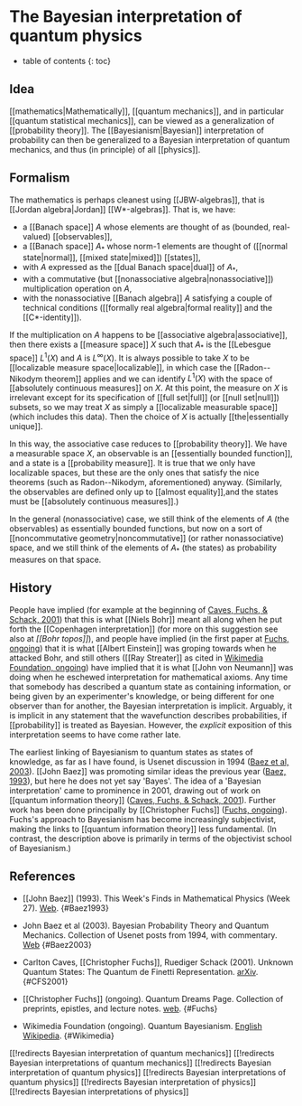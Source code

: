 
# The Bayesian interpretation of quantum physics
* table of contents
{: toc}

## Idea

[[mathematics|Mathematically]], [[quantum mechanics]], and in particular [[quantum statistical mechanics]], can be viewed as a generalization of [[probability theory]].  The [[Bayesianism|Bayesian]] interpretation of probability can then be generalized to a Bayesian interpretation of quantum mechanics, and thus (in principle) of all [[physics]].


## Formalism

The mathematics is perhaps cleanest using [[JBW-algebras]], that is [[Jordan algebra|Jordan]] [[W*-algebras]].  That is, we have:

* a [[Banach space]] $A$ whose elements are thought of as (bounded, real-valued) [[observables]],
* a [[Banach space]] $A_*$ whose norm-$1$ elements are thought of ([[normal state|normal]], [[mixed state|mixed]]) [[states]],
* with $A$ expressed as the [[dual Banach space|dual]] of $A_*$,
* with a commutative (but [[nonassociative algebra|nonassociative]]) multiplication operation on $A$,
* with the nonassociative [[Banach algebra]] $A$ satisfying a couple of technical conditions ([[formally real algebra|formal reality]] and the [[C*-identity]]).

If the multiplication on $A$ happens to be [[associative algebra|associative]], then there exists a [[measure space]] $X$ such that $A_*$ is the [[Lebesgue space]] $L^1(X)$ and $A$ is $L^\infty(X)$.  It is always possible to take $X$ to be [[localizable measure space|localizable]], in which case the [[Radon--Nikodym theorem]] applies and we can identify $L^1(X)$ with the space of [[absolutely continuous measures]] on $X$.  At this point, the measure on $X$ is irrelevant except for its specification of [[full set|full]] (or [[null set|null]]) subsets, so we may treat $X$ as simply a [[localizable measurable space]] (which includes this data).  Then the choice of $X$ is actually [[the|essentially unique]].

In this way, the associative case reduces to [[probability theory]].  We have a measurable space $X$, an observable is an [[essentially bounded function]], and a state is a [[probability measure]].  It is true that we only have localizable spaces, but these are the only ones that satisfy the nice theorems (such as Radon--Nikodym, aforementioned) anyway.  (Similarly, the observables are defined only up to [[almost equality]],and the states must be [[absolutely continuous measures]].)

In the general (nonassociative) case, we still think of the elements of $A$ (the observables) as essentially bounded functions, but now on a sort of [[noncommutative geometry|noncommutative]] (or rather nonassociative) space, and we still think of the elements of $A_*$ (the states) as probability measures on that space.


## History

People have implied (for example at the beginning of [Caves, Fuchs, & Schack, 2001](#CFS2001)) that this is what [[Niels Bohr]] meant all along when he put forth the [[Copenhagen interpretation]] (for more on this suggestion see also at _[[Bohr topos]]_), and people have implied (in the first paper at [Fuchs, ongoing](#Fuchs)) that it is what [[Albert Einstein]] was groping towards when he attacked Bohr, and still others ([[Ray Streater]] as cited in [Wikimedia Foundation, ongoing](#Wikimedia)) have implied that it is what [[John von Neumann]] was doing when he eschewed interpretation for mathematical axioms.  Any time that somebody has described a quantum state as containing information, or being given by an experimenter\'s knowledge, or being different for one observer than for another, the Bayesian interpretation is implicit.  Arguably, it is implicit in any statement that the wavefunction describes probabilities, if [[probability]] is treated as Bayesian.  However, the *explicit* exposition of this interpretation seems to have come rather late.

The earliest linking of Bayesianism to quantum states as states of knowledge, as far as I have found, is Usenet discussion in 1994 ([Baez et al, 2003](#Baez2003)).  [[John Baez]] was promoting similar ideas the previous year ([Baez, 1993](#Baez1993)), but here he does not yet say 'Bayes'.  The idea of a 'Bayesian interpretation' came to prominence in 2001, drawing out of work on [[quantum information theory]] ([Caves, Fuchs, & Schack, 2001](#CFS2001)).  Further work has been done principally by [[Christopher Fuchs]] ([Fuchs, ongoing](#Fuchs)).  Fuchs\'s approach to Bayesianism has become increasingly subjectivist, making the links to [[quantum information theory]] less fundamental.  (In contrast, the description above is primarily in terms of the objectivist school of Bayesianism.)


## References

* [[John Baez]] (1993). This Week's Finds in Mathematical Physics (Week 27). [Web](http://math.ucr.edu/home/baez/week27.html).
  {#Baez1993}

* John Baez et al (2003). Bayesian Probability Theory and Quantum Mechanics. Collection of Usenet posts from 1994, with commentary. [Web](http://www.math.ucr.edu/home/baez/bayes.html)
  {#Baez2003}

* Carlton Caves, [[Christopher Fuchs]], Ruediger Schack (2001). Unknown Quantum States: The Quantum de Finetti Representation. [arXiv](http://arxiv.org/abs/quant-ph/0104088).
  {#CFS2001}

* [[Christopher Fuchs]] (ongoing). Quantum Dreams Page. Collection of preprints, epistles, and lecture notes. [web](http://www.perimeterinstitute.ca/personal/cfuchs/).
  {#Fuchs}

* Wikimedia Foundation (ongoing). Quantum Bayesianism. [English Wikipedia](https://en.wikipedia.org/wiki/Quantum_Bayesianism).
  {#Wikimedia}


[[!redirects Bayesian interpretation of quantum mechanics]]
[[!redirects Bayesian interpretations of quantum mechanics]]
[[!redirects Bayesian interpretation of quantum physics]]
[[!redirects Bayesian interpretations of quantum physics]]
[[!redirects Bayesian interpretation of physics]]
[[!redirects Bayesian interpretations of physics]]
